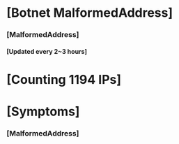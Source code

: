 # [Botnet MalformedAddress]
### [MalformedAddress]
#### [Updated every 2~3 hours]

# [Counting 1194 IPs]

# [Symptoms] 
###   [MalformedAddress]
